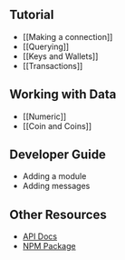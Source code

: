 ## Tutorial
- [[Making a connection]]
- [[Querying]]
- [[Keys and Wallets]]
- [[Transactions]]

## Working with Data
- [[Numeric]]
- [[Coin and Coins]]

## Developer Guide

- Adding a module
- Adding messages

## Other Resources

- [API Docs](https://terra-project.github.io/terra.js/)
- [NPM Package](https://www.npmjs.com/package/@terra-money/terra.js)
